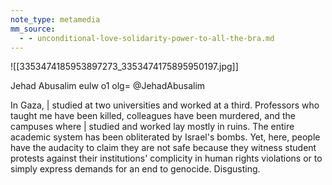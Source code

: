 ```yaml
---
note_type: metamedia
mm_source:
  - - unconditional-love-solidarity-power-to-all-the-bra.md
---
```


![[3353474185953897273_3353474175895950197.jpg]]

Jehad Abusalim eulw o1 olg=
@JehadAbusalim

In Gaza, | studied at two universities and worked
at a third. Professors who taught me have been
killed, colleagues have been murdered, and the
campuses where | studied and worked lay
mostly in ruins. The entire academic system has
been obliterated by Israel's bombs. Yet, here,
people have the audacity to claim they are not
safe because they witness student protests
against their institutions' complicity in human
rights violations or to simply express demands
for an end to genocide. Disgusting.

